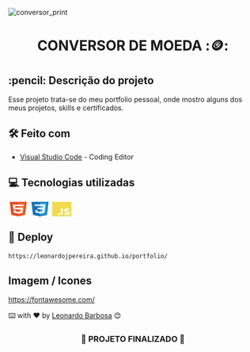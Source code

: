 ![conversor_print](https://user-images.githubusercontent.com/87662269/194181494-ce6ec6e9-bdef-4ca1-bc99-4c9b1f4c4ca1.JPG)

<h1 align="center">
 CONVERSOR DE MOEDA :🪙:
</h1>

<h2>
  :pencil: Descrição do projeto
</h2>

<p>
Esse projeto trata-se do meu portfolio pessoal, onde mostro alguns dos meus projetos, skills e certificados.
</p>

## 🛠️ Feito com
* [Visual Studio Code](https://code.visualstudio.com) - Coding Editor

## 💻 Tecnologias utilizadas
<div display="flex">
  <img align="center" alt="leo-HTML" height="30" width="40" src="https://raw.githubusercontent.com/devicons/devicon/master/icons/html5/html5-original.svg">
 <img align="center" alt="leo-CSS" height="30" width="40" src="https://raw.githubusercontent.com/devicons/devicon/master/icons/css3/css3-original.svg">
 <img align="center" alt="leo-Js" height="30" width="40" src="https://raw.githubusercontent.com/devicons/devicon/master/icons/javascript/javascript-plain.svg">
</div>

## :link: Deploy

```
https://leonardojpereira.github.io/portfolio/
```

## Imagem / Icones

https://fontawesome.com/

⌨️ with ❤️ by [Leonardo Barbosa](https://github.com/leonardojpereira) 😊

<h3 align="center">
  
  :construction: PROJETO FINALIZADO :construction:
  
</h3>
